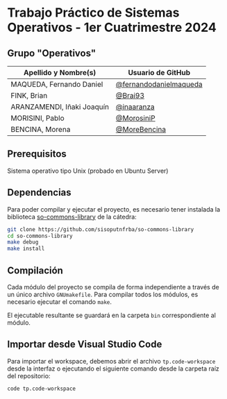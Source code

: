 # Trabajo Práctico de Sistemas Operativos - 1er Cuatrimestre 2024

## Grupo "Operativos"

| Apellido y Nombre(s)       | Usuario de GitHub                                                  |
|----------------------------|--------------------------------------------------------------------|
| MAQUEDA, Fernando Daniel   | [@fernandodanielmaqueda](https://github.com/fernandodanielmaqueda) |
| FINK, Brian                | [@Brai93](https://github.com/Brai93)                               |
| ARANZAMENDI, Iñaki Joaquín | [@inaaranza](https://github.com/inaaranza)                         |
| MORISINI, Pablo            | [@MorosiniP](https://github.com/MorosiniP)                         |
| BENCINA, Morena            | [@MoreBencina](https://github.com/MoreBencina)                     |

## Prerequisitos

Sistema operativo tipo Unix (probado en Ubuntu Server)

## Dependencias

Para poder compilar y ejecutar el proyecto, es necesario tener instalada la
biblioteca [so-commons-library] de la cátedra:

```bash
git clone https://github.com/sisoputnfrba/so-commons-library
cd so-commons-library
make debug
make install
```

## Compilación

Cada módulo del proyecto se compila de forma independiente a través de un único
archivo `GNUmakefile`. Para compilar todos los módulos, es necesario ejecutar el comando
`make`.

El ejecutable resultante se guardará en la carpeta `bin` correspondiente al módulo.

## Importar desde Visual Studio Code

Para importar el workspace, debemos abrir el archivo `tp.code-workspace` desde
la interfaz o ejecutando el siguiente comando desde la carpeta raíz del
repositorio:

```bash
code tp.code-workspace
```

[so-commons-library]: https://github.com/sisoputnfrba/so-commons-library
